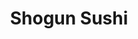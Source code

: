 ---
layout: place
title: "Shogun Sushi"
permalink: /idaho/boise/shogun-sushi.html
stateAbbr: ID
stateName: Idaho
cityName: Boise
place_id: ChIJvb1i5x34rlQRCXCrAmRmVNM
photos:
  - name: >-
      places/ChIJvb1i5x34rlQRCXCrAmRmVNM/photos/AeeoHcKU9JWPv-qdf00jX9xeuRUD7Ned2s5N3ni6e67jTfNc377A4IYSkrYyUMeiuxpOM88syqlQTio8WKjt-xE0Sxl_r0o5WP4Z6WAzXRyA9dnHL2VWCaelomD-JNRJKTqzG2T6B0HaOPWMGKhhGdh_bXjnr3a1id2riV8PGtZm38S8Ao0sgzsQhNew-586N3btM9lkXLKPlC_Iw6pCJ60RBsjgbk0C23yMTTxz38pCcDmASW_jmfja1Z64VJz8hp32qkIQPeO6bOTRz5m0BJS7YvPBczs4l_spf0jVV_yec4g69g
    widthPx: 1384
    heightPx: 924
    authorAttributions:
      - displayName: Shogun Sushi
        uri: https://maps.google.com/maps/contrib/110713520422164179836
        photoUri: >-
          https://lh3.googleusercontent.com/a-/ALV-UjUDrYGZ3sGs2ksFx076hydL7Aq47JGfAmzKWuweX4I8JFPSKiI=s100-p-k-no-mo
    flagContentUri: >-
      https://www.google.com/local/imagery/report/?cb_client=maps_api_places.places_api&image_key=!1e10!2sAF1QipMTgS4cCIOWODshV8Byp4n90oe7xswkpQ2lz5My&hl=en-US
    googleMapsUri: >-
      https://www.google.com/maps/place//data=!3m4!1e2!3m2!1sAF1QipMTgS4cCIOWODshV8Byp4n90oe7xswkpQ2lz5My!2e10!4m2!3m1!1s0x54aef81de762bdbd:0xd354666402ab7009
  - name: >-
      places/ChIJvb1i5x34rlQRCXCrAmRmVNM/photos/AeeoHcI1SFHdfSL4PHOLTOSrrcUtippvjoxzT010ybvYECe9xd3OBmLF35OGY3RElTMEOK6nU5D25IdrZ4azJZ0JCwLDulaDILqqVuuN7E62zH-T-OdncctTm-mBPf3r11AvUkOES1nleW5HB9Trlrk0r1gMhMjb0sTnHs7Xh9AEdDyPejsPVz5MffHau_CGdKf6900Q046nE2-cQCY0tYsy9Sw3dVqBILloq_-If9jyBeobXP1roVFjHaNMBKP538ks3V8Uawi6ixJ7A2s0p6c742mQnScYzY8w0SsSCGnUo_a3wiAj948rBpbuUSU9toCoYQdRQ988VKx2wP8Ma9JT-08efpVvLL52dqWFBsGp0GTFXg7wub3IQ_t4UKg3e7xp8IkdKSEoW0nVTJxe94ETZEChjrKtPIJxdQmzdsc-1JfrWDY
    widthPx: 4032
    heightPx: 2268
    authorAttributions:
      - displayName: Ji
        uri: https://maps.google.com/maps/contrib/105050881953054131492
        photoUri: >-
          https://lh3.googleusercontent.com/a-/ALV-UjWVpHufyF2RjhIYGxDEkuz7fLrD0TouWevjK-s4Bj4dI5bztVGvdA=s100-p-k-no-mo
    flagContentUri: >-
      https://www.google.com/local/imagery/report/?cb_client=maps_api_places.places_api&image_key=!1e10!2sCIHM0ogKEICAgICkkp7N3wE&hl=en-US
    googleMapsUri: >-
      https://www.google.com/maps/place//data=!3m4!1e2!3m2!1sCIHM0ogKEICAgICkkp7N3wE!2e10!4m2!3m1!1s0x54aef81de762bdbd:0xd354666402ab7009
  - name: >-
      places/ChIJvb1i5x34rlQRCXCrAmRmVNM/photos/AeeoHcIzQRq0tZG8ffzuoJGztY3UDBxMwbou4NNLEmraTic3Rrp9GSo3Cu33uPHn_kXVANaRaEHnaqYr_g_F0AmC-Y7q4LAbnkZjZgaTojSBgenIosg8QeVVUIPjgFsZqgJP2Ots8BzQlOsdSlMc4hyAZmNp1iqga8xLyV34J9L1yfMfwP2K1b0a61_VLyQRAqeu43Q56SllFVZoHpElusL6iSwt8jLmfxq1SzBSFSejl0EzE07bfr4bcOgqwH-i3ttU1bYZnSTXncQzBE0u0r_h2Dwdmc58AaRUI2N8b0VNDGkDvTtEqKlEIv2LFIEh_D0FurC5yZII6ElptX0e5m87aQlUwG4M3QQ7LEbmy-WMdte42wF6WByjuHKZBsEyRRO4wVoMupIPVkkbpcYLvymGr17eIjIUBCoeWL8ysQAxTqvtRnP4eT1iE0Uwd-PFhaj4
    widthPx: 4000
    heightPx: 3000
    authorAttributions:
      - displayName: Christian Dahlström
        uri: https://maps.google.com/maps/contrib/102580176447434581180
        photoUri: >-
          https://lh3.googleusercontent.com/a-/ALV-UjXqTftYvMB2TRJKBlYU3NFzzIlAv62p4piTbI_-HELmnTaLoQ23vw=s100-p-k-no-mo
    flagContentUri: >-
      https://www.google.com/local/imagery/report/?cb_client=maps_api_places.places_api&image_key=!1e10!2sCIABIhADycKzdCflJGffbnQABxzT&hl=en-US
    googleMapsUri: >-
      https://www.google.com/maps/place//data=!3m4!1e2!3m2!1sCIABIhADycKzdCflJGffbnQABxzT!2e10!4m2!3m1!1s0x54aef81de762bdbd:0xd354666402ab7009
  - name: >-
      places/ChIJvb1i5x34rlQRCXCrAmRmVNM/photos/AeeoHcI1vW071xcoQrZoQEgylEtgSfNiyyuYUHmKhm7Uu5x8veIUOyYfveAZXdQVAWbXZ0q5cyJty2el7uysNlhSUMRuiySdMxwYFe68HnhM6dE8bwS1hjauJunsRepNlzivBZc4oibDpUVE3Pw8VB67Da8vcV-iC-pfp47q4Hf0JZYhRKm6Ds85IvlgcUHZOL0gRl-xw_iV6ZH1cDT_OnjYhTu1x0FcxhfbEcocwl_-AFdR-iiIuSzd1HX-BVdYRWUMyz-clioZWXVr915-D-rwpYEKE9R_W6kmEBpKAdmvaUPBU_BiMMH4ZngTDj0_vgGBS_cHf_NWXPCPbCDa1wkXLXIBGyqGw3YmoYd5eZ-Ln56X9mMSxbwHPVh0pN0Ds8IE93DNv30jvQfu_uDcF2KzHFymWAqLllxSYMq7pbF8Do5esA-f
    widthPx: 3600
    heightPx: 4800
    authorAttributions:
      - displayName: Adem Andic
        uri: https://maps.google.com/maps/contrib/106734297468046443190
        photoUri: >-
          https://lh3.googleusercontent.com/a/ACg8ocI5akQ4rGI-osrBBZxuOYV6f2NmHNXlmKNO7OGA-J_wWkAauQ=s100-p-k-no-mo
    flagContentUri: >-
      https://www.google.com/local/imagery/report/?cb_client=maps_api_places.places_api&image_key=!1e10!2sCIHM0ogKEICAgID_t56M9AE&hl=en-US
    googleMapsUri: >-
      https://www.google.com/maps/place//data=!3m4!1e2!3m2!1sCIHM0ogKEICAgID_t56M9AE!2e10!4m2!3m1!1s0x54aef81de762bdbd:0xd354666402ab7009
  - name: >-
      places/ChIJvb1i5x34rlQRCXCrAmRmVNM/photos/AeeoHcJPnP7tVugGO2xascA1at5ZWPAI_6dIXET9XXzpUuw8T2FThhL5xXN-joSFmn6o-YSqUqOuzM2nUx2BF4rL6UMcuk6Q1D2rtB8WIf5HA9h6r6V4XkMO4Mo8ZAGiMhje52kYyYQvmu8Z68N773kIvjfhqxfVtlrZrB-yu6jRacLim6LYnGoMsCyFQMcrdEdV2kkqBa2WKShz1fnI5TeTEaUnZiaDX7-jSP7kPsbT4ziOM4b7Y2YpYbcAe8I_8z2CkRTm2vrI0nxWL7mfIaprItiD36PCznyCfcGDGTvVotdFxLRMTfpuMWHjCYT6_iBVdNf7SI4nQ8SbTqxOfKu1wlMTCtisPLr2s4FE6X6y4cp4lAu312CwUstfwFOVNr7XW6CAQ014TfFCZDehN2-_7IOJEXy5rGR_2jkpcXTYlMDx2Q
    widthPx: 4000
    heightPx: 3000
    authorAttributions:
      - displayName: Carol A. Maddalena
        uri: https://maps.google.com/maps/contrib/118124930572044261590
        photoUri: >-
          https://lh3.googleusercontent.com/a/ACg8ocIUTh_eS0zVWo4E9Y8VnMypVdJrxNPUxouEVOWa2w4JO9DlT9vl=s100-p-k-no-mo
    flagContentUri: >-
      https://www.google.com/local/imagery/report/?cb_client=maps_api_places.places_api&image_key=!1e10!2sCIHM0ogKEICAgMDwjKbINA&hl=en-US
    googleMapsUri: >-
      https://www.google.com/maps/place//data=!3m4!1e2!3m2!1sCIHM0ogKEICAgMDwjKbINA!2e10!4m2!3m1!1s0x54aef81de762bdbd:0xd354666402ab7009
  - name: >-
      places/ChIJvb1i5x34rlQRCXCrAmRmVNM/photos/AeeoHcJ7LAsjcXsQPM-kTVldyBfL5dq4S9dlUVVqh7ncr75vttczPGnBl6FuLGNbroL59z2YsWls9i3arov5cH5qA_UihuFcJgcud-_Yp7xkJ1GGNlf9pOTxWAkBvPknOV-JtJkO-smGagi4zE2FtGHTXwR_Ny2eVTGO7u-2IKt_8Ld_ZNMAnWa1q38zLzQlenV2i7P3_I7mfwvuJIEVcln1OFwwZUs_6LXaKtGOLSWwh-13q2bi1b3-bwS1XaCbSaj7pDgG_Drs7sVO-cmcqIDOy7I7zKc7lAph9m19XJaY0DoFzxoBWsUGQB7EGnw8pdlbHoiTb2QSQYXWFoqZqItIxxxV-P-Qqzij7RrLVI41GmTzBKQrZRUjzKZ54K3ndz8Mr2yvlBRKPI8rLfHVMzFqIkxa0hpOeQ3cJFUwPXpJHDCenQ
    widthPx: 3185
    heightPx: 2391
    authorAttributions:
      - displayName: hyt5168
        uri: https://maps.google.com/maps/contrib/116258063497492904062
        photoUri: >-
          https://lh3.googleusercontent.com/a/ACg8ocIgSGhFcwY6q6jm5ApTyoh-Pw96IpP2PUGRTX-g21vpoEpx3Q=s100-p-k-no-mo
    flagContentUri: >-
      https://www.google.com/local/imagery/report/?cb_client=maps_api_places.places_api&image_key=!1e10!2sCIHM0ogKEICAgIDTmPPCUw&hl=en-US
    googleMapsUri: >-
      https://www.google.com/maps/place//data=!3m4!1e2!3m2!1sCIHM0ogKEICAgIDTmPPCUw!2e10!4m2!3m1!1s0x54aef81de762bdbd:0xd354666402ab7009
  - name: >-
      places/ChIJvb1i5x34rlQRCXCrAmRmVNM/photos/AeeoHcLjQapka9ok6s-nDQX1nr2QWDioyIfFQ0OB06HFSnZnYCaFSrPTOhBKt4zmR4zgo2gS-Y0J5U6Z7WN-2z24ccyIOy_kxefir2QePr-710vS-kowt_ZRWMELPW5M8HLQ9y_xuphl9YCdRaOgegaoi-JVnVoqd2N02DcYjhyB5qkTv6ie_sCc3FtoVJ_jsasimQdUZ9_4dfNdy-0i0iyRIeNsxBGS1WzAPYOR4Kw_xSx74vdVCC60XaYirCCklpTJgX_9IIAUizgOUs7DJ0Ua5D5O1ivVcdqzRxSHx8xgK3-7iT1cFjUKtPqGA1aIEbOBdAr4KI2gFXUBgEVcO4irqPeAdWXhHKQwRfUiCGQOcxdsuRv28kDioK_poJbOn5FNbS38WIn81Qtgi3S_5DJxEZiDK-vcAaJkIoPHVWuBUQ7a5si4
    widthPx: 3024
    heightPx: 4032
    authorAttributions:
      - displayName: Kyle and Ananya
        uri: https://maps.google.com/maps/contrib/116602838418651514804
        photoUri: >-
          https://lh3.googleusercontent.com/a/ACg8ocJglbLudtqkh_Le03AIuf9M8Q6QGGc5dhuyYYvWSHjhbE6H3w=s100-p-k-no-mo
    flagContentUri: >-
      https://www.google.com/local/imagery/report/?cb_client=maps_api_places.places_api&image_key=!1e10!2sCIHM0ogKEICAgICuoIH-8gE&hl=en-US
    googleMapsUri: >-
      https://www.google.com/maps/place//data=!3m4!1e2!3m2!1sCIHM0ogKEICAgICuoIH-8gE!2e10!4m2!3m1!1s0x54aef81de762bdbd:0xd354666402ab7009
  - name: >-
      places/ChIJvb1i5x34rlQRCXCrAmRmVNM/photos/AeeoHcIdc9BBnoD5pcZKoyksEjcwO3hiYe5U9aFkamhR-oolUnKPuVjmWiOVIeMhSBYGKHWTmblin1q5dKzqKCxP5CsJ4vpoziSOO-IaRkInFoDdQ0otQ7-7NpGbAfmnXm-o1-Mu6FzngRzzhv27U0ROXkCcOSrr6tAiSyRpfiiSvzL2mjaj9jekm_l9_O9Lv6PY-tckgdBSoHYQcDGGLvQuaVWNIiE4WckUTvNiOIFmBdfRRQUOWp1PaDVBnd66D4xfqyM3KGjvwFz2bigRGCW0j9Fjyiy9AgcE5PNys5LQoFOsntb50KYu3HHcN7u4U3jff-iLl08Eovbs8dkEwp-X1XXKURUg5WAOgkOAxwR8jVlIng-cTjPzrdv2qZhxBHAZgWUXj3_fRBhOHbe-m_yHZR61LvI-qtnZ-PuGxLnP9ylMUcjn
    widthPx: 4032
    heightPx: 2268
    authorAttributions:
      - displayName: Rivers
        uri: https://maps.google.com/maps/contrib/118153887236112740463
        photoUri: >-
          https://lh3.googleusercontent.com/a-/ALV-UjVFCoq_eP3Xm9PCSdDBJ9NxiPIzO3jwr139WzSag0x3dkhtsA_g4w=s100-p-k-no-mo
    flagContentUri: >-
      https://www.google.com/local/imagery/report/?cb_client=maps_api_places.places_api&image_key=!1e10!2sCIHM0ogKEICAgIC-_Kr47gE&hl=en-US
    googleMapsUri: >-
      https://www.google.com/maps/place//data=!3m4!1e2!3m2!1sCIHM0ogKEICAgIC-_Kr47gE!2e10!4m2!3m1!1s0x54aef81de762bdbd:0xd354666402ab7009
  - name: >-
      places/ChIJvb1i5x34rlQRCXCrAmRmVNM/photos/AeeoHcJwR7v_RGapwXPo6a74FlhbTRh8YZxTBrh6DZrAJWGHeSHZHsXQUx3MNkVdljn8_7H2pawNwh2caKJtWAI7F1qqY5EI-XhWhoBz6_igThcWNpLaACF4iO4eIJdwS5xJoHCQhp-RO97ZojOuk51KBEn8n4yY7bVF539sC2X8XpYpHwUaqCHIuDSUgLZ8g3BLLYdvsiYyciE9o6H0sI_me9q1cX6FKGohDU5f22swXY_FdNCHwXiBzr9EGCR0vwJv0rtuLXdsg8-Cmp9y1SYVWcvpMcXTQ7Pzph8tKrpXS3L4in0RVMWMoZG_xEBJYqWiynv1UUberl6HdouNTfbBOLiQvZg8Z0Rbt9tC1D80MAWgSNXGyo6h0gXovVUDsQkglwNFy427Ww6NOSc3ohMylKMFhim2yg_z3pzUHPSSryQXSxgm
    widthPx: 3060
    heightPx: 4080
    authorAttributions:
      - displayName: Adin Hurd
        uri: https://maps.google.com/maps/contrib/105641689995287946712
        photoUri: >-
          https://lh3.googleusercontent.com/a-/ALV-UjXdlQxS2BXHjB554bfF8Z2iMXomXT4KrXkNtAH0YLNUEpjAM1TL=s100-p-k-no-mo
    flagContentUri: >-
      https://www.google.com/local/imagery/report/?cb_client=maps_api_places.places_api&image_key=!1e10!2sCIHM0ogKEICAgICR_76UrwE&hl=en-US
    googleMapsUri: >-
      https://www.google.com/maps/place//data=!3m4!1e2!3m2!1sCIHM0ogKEICAgICR_76UrwE!2e10!4m2!3m1!1s0x54aef81de762bdbd:0xd354666402ab7009
  - name: >-
      places/ChIJvb1i5x34rlQRCXCrAmRmVNM/photos/AeeoHcLnkZUi1aQQxMjfuvnTnKdJHXK0nsk_vhl6EkKiRBr4wKh692sMAcYXDT0plnHjPB15hNFaW5ry9G8madt0upHxmc798JT92PsWYv5pBBvtHq-HH_uGMyoiURMXAJzid-D0KqAvuHTu92okISqcOWOXxYoDxifL2azycEBua1a6aerb1dHJOjIeCDCkQj76O17UYUKpZs9ArPqy3GpOn5QtLKdu6hc9PIHU9a1pj4RBMKG8qRTRL4RqB44duSC6XmhadobmZveCUngv4_6Hbnz40uVUnbivL1-pZFOJ345gQX6EzD7msBdTr5ejiblNMYvxZlqNGHXc2DGOXw6HBZfwZdfiRb2b1S1_nTRox4BeITHKns46iQxKPxHXYmgfv30Y2a9wV-fImvtmnPPZMyuDdlsZ3yQIYj69iqfJDB0CKA
    widthPx: 3024
    heightPx: 4032
    authorAttributions:
      - displayName: Peiyu
        uri: https://maps.google.com/maps/contrib/112514211881686011870
        photoUri: >-
          https://lh3.googleusercontent.com/a-/ALV-UjU83vCVAXyaym13sZNLjTyH58uW3vSMuabrrKZ533VzPNQphIiX=s100-p-k-no-mo
    flagContentUri: >-
      https://www.google.com/local/imagery/report/?cb_client=maps_api_places.places_api&image_key=!1e10!2sCIHM0ogKEICAgICesOq-Dw&hl=en-US
    googleMapsUri: >-
      https://www.google.com/maps/place//data=!3m4!1e2!3m2!1sCIHM0ogKEICAgICesOq-Dw!2e10!4m2!3m1!1s0x54aef81de762bdbd:0xd354666402ab7009
address: 3640 S Findley Ave, Boise, ID 83705, USA
street: 3640 S Findley Ave
city: Boise
state: ID
zip: '83705'
country: USA
neighborhood: Southeast Boise
latitude: '43.569271'
longitude: '-116.188270'
accessibility_options:
  wheelchairAccessibleParking: true
  wheelchairAccessibleEntrance: true
  wheelchairAccessibleRestroom: true
  wheelchairAccessibleSeating: true
business_status: OPERATIONAL
name: Shogun Sushi
google_maps_links:
  directionsUri: >-
    https://www.google.com/maps/dir//''/data=!4m7!4m6!1m1!4e2!1m2!1m1!1s0x54aef81de762bdbd:0xd354666402ab7009!3e0
  placeUri: https://maps.google.com/?cid=15227908819774042121
  writeAReviewUri: >-
    https://www.google.com/maps/place//data=!4m3!3m2!1s0x54aef81de762bdbd:0xd354666402ab7009!12e1
  reviewsUri: >-
    https://www.google.com/maps/place//data=!4m4!3m3!1s0x54aef81de762bdbd:0xd354666402ab7009!9m1!1b1
  photosUri: >-
    https://www.google.com/maps/place//data=!4m3!3m2!1s0x54aef81de762bdbd:0xd354666402ab7009!10e5
primary_type: Sushi Restaurant
opening_hours:
  regular: null
  current: null
secondary_opening_hours:
  regular:
    weekdayDescriptions: null
    type: null
  current:
    weekdayDescriptions: null
    type: null
phone: (208) 336-2122
price_level: PRICE_LEVEL_MODERATE
price_range: null
rating: '4.6'
rating_count: 855
website: https://www.shogunsushi.org/
description: null
reviews: null
parking_options: null
payment_options: null
allow_dogs: null
curbside_pickup: null
delivery: null
dine_in: null
good_for_children: null
good_for_groups: null
good_for_sports: null
live_music: null
menu_for_children: null
outdoor_seating: null
reservable: null
restroom: null
serves_beer: null
serves_breakfast: null
serves_brunch: null
serves_cocktails: null
serves_coffee: null
serves_dinner: null
serves_dessert: null
serves_lunch: null
serves_vegetarian_food: null
serves_wine: null
takeout: null

---